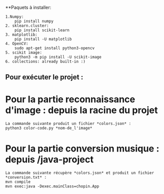 **Paquets à installer:

	1.Numpy:
		pip install numpy
	2. sklearn.cluster:
		pip install scikit-learn
	3. matplotlib:
		pip install -U matplotlib
	4. OpenCV:
		sudo apt-get install python3-opencv
	5. scikit image:
		python3 -m pip install -U scikit-image
	6. collections: already built-in :) 

## Pour exécuter le projet :
# Pour la partie reconnaissance d'image : depuis la racine du projet
	La commande suivante produit un fichier *colors.json* :
	python3 color-code.py *nom-de_l'image*
# Pour la partie conversion musique : depuis /java-project
	La commande suivante récupère *colors.json* et produit un fichier *conversion.txt* :
	mvn compile  
	mvn exec:java -Dexec.mainClass=chopin.App



